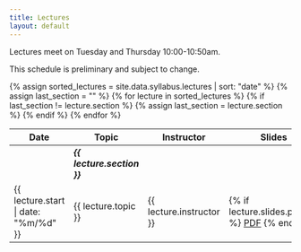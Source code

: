 ```yaml
---
title: Lectures
layout: default
---
```


Lectures meet on Tuesday and Thursday 10:00-10:50am.

This schedule is preliminary and subject to change.

<table class="wide-table">
  <thead>
    <tr>
      <th>Date</th>
      <th>Topic</th>
      <th>Instructor</th>
      <th>Slides</th>
      <th>Notes</th>
      <th>Reading</th>
    </tr>
  </thead>

  <tbody>
    {% assign sorted_lectures = site.data.syllabus.lectures | sort: "date" %}
    {% assign last_section = "" %}
    {% for lecture in sorted_lectures %}
      {% if last_section != lecture.section %}
        <tr>
          <td></td>
          <td><em><b>{{ lecture.section }}</b></em></td>
          <td></td>
          <td></td>
          <td></td>
          <td></td>
        </tr>
        {% assign last_section = lecture.section %}
      {% endif %}
      <tr>
        <td title="{{ lecture.start }}">{{ lecture.start | date: "%m/%d" }}</td>
        <td style="text-align: left">{{ lecture.topic }}</td>
        <td>{{ lecture.instructor }}</td>
        <td>
          {% if lecture.slides.pdf_file %}
            <a href="{% link {{ lecture.slides.pdf_file }} %}">PDF</a>
          {% endif %}
        </td>
        <td></td>
        <td></td>
      </tr>
    {% endfor %}
  </tbody>
</table>
